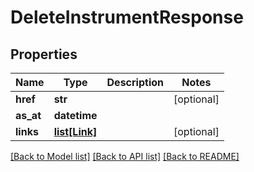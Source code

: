 # DeleteInstrumentResponse

## Properties
Name | Type | Description | Notes
------------ | ------------- | ------------- | -------------
**href** | **str** |  | [optional] 
**as_at** | **datetime** |  | 
**links** | [**list[Link]**](Link.md) |  | [optional] 

[[Back to Model list]](../README.md#documentation-for-models) [[Back to API list]](../README.md#documentation-for-api-endpoints) [[Back to README]](../README.md)


